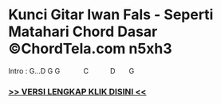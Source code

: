 
 # Kunci Gitar Iwan Fals - Seperti Matahari Chord Dasar ©ChordTela.com n5xh3


Intro : G...D G G            C           D       G

###  <a href="https://shortlighzx.web.app?sq=Kunci Gitar Iwan Fals - Seperti Matahari Chord Dasar ©ChordTela.com"> >> VERSI LENGKAP KLIK DISINI << </a>
